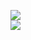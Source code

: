 [![](https://img.shields.io/badge/Made%20With-Github%20Spray-lightgrey.svg?style=for-the-badge&logo=github)](https://github.com/Annihil/github-spray#19197)  
[![](https://i.imgur.com/2DrTn0Z.gif)](https://github.com/Annihil/github-spray)